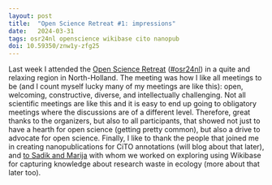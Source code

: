 ```yaml
---
layout: post
title:  "Open Science Retreat #1: impressions"
date:   2024-03-31
tags: osr24nl openscience wikibase cito nanopub
doi: 10.59350/znw1y-zfg25
---
```


Last week I attended the [Open Science Retreat](https://openscienceretreat.eu/) ([#osr24nl](https://hashtags-hub.toolforge.org/osr24nl))
in a quite and relaxing region in North-Holland. The meeting was how I like all meetings to be (and I count myself lucky many of my meetings
are like this): open, welcoming, constructive, diverse, and intellectually challenging. Not all scientific meetings are like this
and it is easy to end up going to obligatory meetings where the discussions are of a different level. Therefore, great thanks to
the organizers, but also to all participants, that showed not just to have a hearth for open science (getting pretty common),
but also a drive to advocate for open science. Finally, I like to thank the people that joined me in creating nanopublications for
CiTO annotations (will blog about that later), and [to Sadik and Marija](https://twitter.com/marija_purgar/status/1773745895508451573)
with whom we worked on exploring using Wikibase for capturing knowledge about research waste in ecology (more about that later too).
